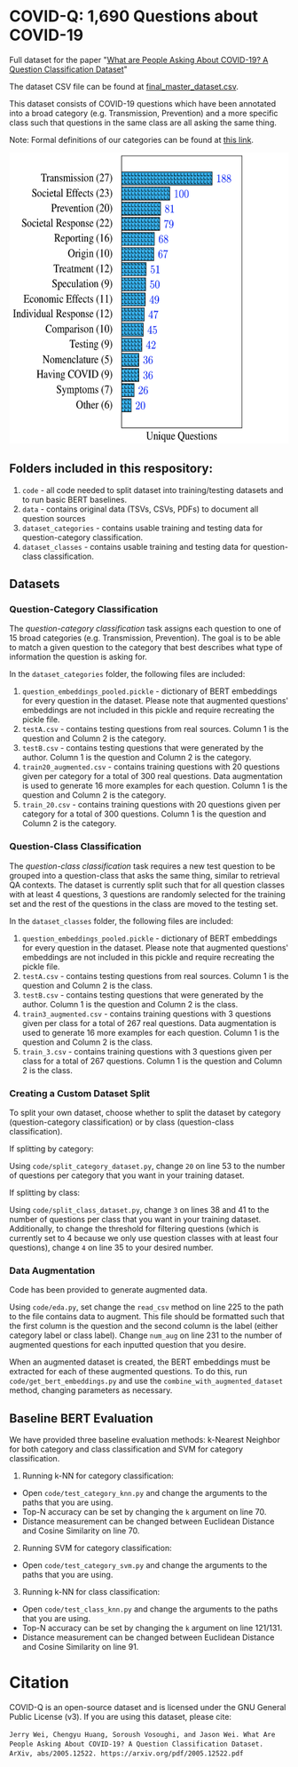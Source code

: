 # COVID-Q: 1,690 Questions about COVID-19

Full dataset for the paper "[What are People Asking About COVID-19? A Question Classification Dataset](https://openreview.net/forum?id=qd51R0JNLl)"

The dataset CSV file can be found at [final_master_dataset.csv](https://github.com/JerryWei03/COVID-Q/blob/master/final_master_dataset.csv).

This dataset consists of COVID-19 questions which have been annotated into a broad category (e.g. Transmission, Prevention) and a more specific class such that questions in the same class are all asking the same thing.

Note: Formal definitions of our categories can be found at [this link](https://docs.google.com/document/d/1SgFB3qFo5Wb7PaoziaUtowfT6pQuVDcMrFfOydyV24s/edit?usp=sharing).

<p align="center">
  <img width="610" height="525" src="https://github.com/JerryWei03/COVID-Q/blob/master/Figure.png">
</p>

## Folders included in this respository:
1. `code` - all code needed to split dataset into training/testing datasets and to run basic BERT baselines.
2. `data` - contains original data (TSVs, CSVs, PDFs) to document all question sources
3. `dataset_categories` - contains usable training and testing data for question-category classification.
4. `dataset_classes` - contains usable training and testing data for question-class classification.


## Datasets
### Question-Category Classification
The *question-category classification* task assigns each question to one of 15 broad categories (e.g. Transmission, Prevention). The goal is to be able to match a given question to the category that best describes what type of information the question is asking for.

In the `dataset_categories` folder, the following files are included:
  1. `question_embeddings_pooled.pickle` - dictionary of BERT embeddings for every question in the dataset. Please note that augmented questions' embeddings are not included in this pickle and require recreating the pickle file.
  2. `testA.csv` - contains testing questions from real sources. Column 1 is the question and Column 2 is the category.
  3. `testB.csv` - contains testing questions that were generated by the author. Column 1 is the question and Column 2 is the category.
  4. `train20_augmented.csv` - contains training questions with 20 questions given per category for a total of 300 real questions. Data augmentation is used to generate 16 more examples for each question. Column 1 is the question and Column 2 is the category.
  5. `train_20.csv` - contains training questions with 20 questions given per category for a total of 300 questions. Column 1 is the question and Column 2 is the category.
  
 ### Question-Class Classification
The *question-class classification* task requires a new test question to be grouped into a question-class that asks the same thing, similar to retrieval QA contexts. The dataset is currently split such that for all question classes with at least 4 questions, 3 questions are randomly selected for the training set and the rest of the questions in the class are moved to the testing set.

In the `dataset_classes` folder, the following files are included:
  1. `question_embeddings_pooled.pickle` - dictionary of BERT embeddings for every question in the dataset. Please note that augmented questions' embeddings are not included in this pickle and require recreating the pickle file.
  2. `testA.csv` - contains testing questions from real sources. Column 1 is the question and Column 2 is the class.
  3. `testB.csv` - contains testing questions that were generated by the author. Column 1 is the question and Column 2 is the class.
  4. `train3_augmented.csv` - contains training questions with 3 questions given per class for a total of 267 real questions. Data augmentation is used to generate 16 more examples for each question. Column 1 is the question and Column 2 is the class.
  5. `train_3.csv` - contains training questions with 3 questions given per class for a total of 267 questions. Column 1 is the question and Column 2 is the class.

### Creating a Custom Dataset Split
To split your own dataset, choose whether to split the dataset by category (question-category classification) or by class (question-class classification).

If splitting by category:

Using `code/split_category_dataset.py`, change `20` on line 53 to the number of questions per category that you want in your training dataset.

If splitting by class:

Using `code/split_class_dataset.py`, change `3` on lines 38 and 41 to the number of questions per class that you want in your training dataset. Additionally, to change the threshold for filtering questions (which is currently set to 4 because we only use question classes with at least four questions), change `4` on line 35 to your desired number.

### Data Augmentation
Code has been provided to generate augmented data.

Using `code/eda.py`, set change the `read_csv` method on line 225 to the path to the file contains data to augment. This file should be formatted such that the first column is the question and the second column is the label (either category label or class label). Change `num_aug` on line 231 to the number of augmented questions for each inputted question that you desire.

When an augmented dataset is created, the BERT embeddings must be extracted for each of these augmented questions. To do this, run `code/get_bert_embeddings.py` and use the `combine_with_augmented_dataset` method, changing parameters as necessary.

## Baseline BERT Evaluation
We have provided three baseline evaluation methods: k-Nearest Neighbor for both category and class classification and SVM for category classification.

1. Running k-NN for category classification:
  - Open `code/test_category_knn.py` and change the arguments to the paths that you are using.
  - Top-N accuracy can be set by changing the `k` argument on line 70.
  - Distance measurement can be changed between Euclidean Distance and Cosine Similarity on line 70.
  
2. Running SVM for category classification:
  - Open `code/test_category_svm.py` and change the arguments to the paths that you are using.
  
3. Running k-NN for class classification:
  - Open `code/test_class_knn.py` and change the arguments to the paths that you are using.
  - Top-N accuracy can be set by changing the `k` argument on line 121/131.
  - Distance measurement can be changed between Euclidean Distance and Cosine Similarity on line 91.
  

# Citation
COVID-Q is an open-source dataset and is licensed under the GNU General Public License (v3). If you are using this dataset, please cite:

`Jerry Wei, Chengyu Huang, Soroush Vosoughi, and Jason Wei. What Are People Asking About COVID-19? A Question Classification Dataset. ArXiv, abs/2005.12522. https://arxiv.org/pdf/2005.12522.pdf`
